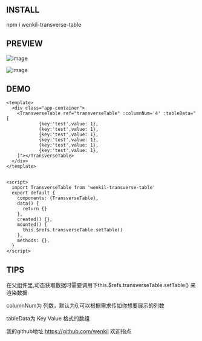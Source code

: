 ## INSTALL
npm i wenkil-transverse-table

## PREVIEW
![image](https://user-images.githubusercontent.com/48345586/127952584-0db67fdf-d7b8-4c37-a66a-b1efad7f344d.png)

![image](https://user-images.githubusercontent.com/48345586/127952594-d01bb6e5-9d4e-4206-8567-acb186666d7e.png)


## DEMO

```
<template>
  <div class="app-container">
    <TransverseTable ref="transverseTable" :columnNum='4' :tableData="[
            {key:'test',value: 1},
            {key:'test',value: 1},
            {key:'test',value: 1},
            {key:'test',value: 1},
            {key:'test',value: 1},
            {key:'test',value: 1},
    ]"></TransverseTable>
  </div>
</template>


<script>
  import TransverseTable from 'wenkil-transverse-table'
  export default {
    components: {TransverseTable},
    data() {
      return {}
    },
    created() {},
    mounted() {
      this.$refs.transverseTable.setTable()
    },
    methods: {},
  }
</script>
```

## TIPS
在父组件里,动态获取数据时需要调用下this.$refs.transverseTable.setTable() 来渲染数据

columnNum为 列数，默认为6,可以根据需求传如你想要展示的列数

tableData为 Key Value 格式的数组

我的github地址 https://github.com/wenkil 欢迎指点
